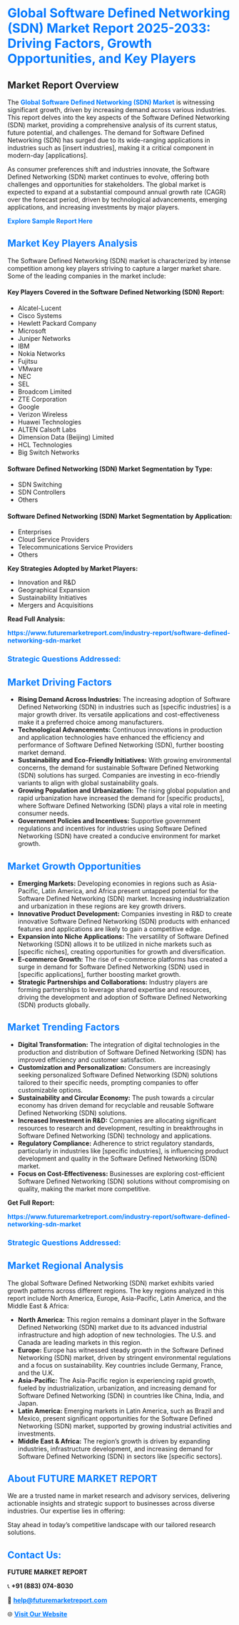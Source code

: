 <h1 style="color: #007BFF;">Global Software Defined Networking (SDN) Market Report 2025-2033: Driving Factors, Growth Opportunities, and Key Players</h1>

<section id="overview">
<h2>Market Report Overview</h2>
<p>The <a href="https://www.futuremarketreport.com/industry-report/software-defined-networking-sdn-market" style="color: #007BFF; text-decoration: none;"><strong>Global Software Defined Networking (SDN) Market</strong></a> is witnessing significant growth, driven by increasing demand across various industries. This report delves into the key aspects of the Software Defined Networking (SDN) market, providing a comprehensive analysis of its current status, future potential, and challenges. The demand for Software Defined Networking (SDN) has surged due to its wide-ranging applications in industries such as [insert industries], making it a critical component in modern-day [applications].</p>
<p>As consumer preferences shift and industries innovate, the Software Defined Networking (SDN) market continues to evolve, offering both challenges and opportunities for stakeholders. The global market is expected to expand at a substantial compound annual growth rate (CAGR) over the forecast period, driven by technological advancements, emerging applications, and increasing investments by major players.</p>
</section>

<section id="overview">
<p><a href="https://www.futuremarketreport.com/request-sample/reportId=99412" style="color: #007BFF; text-decoration: none;"><strong>Explore Sample Report Here</strong></a></p>
</section>

<section id="key-players">
<h2 style="color: #007BFF;">Market Key Players Analysis</h2>
<p>The Software Defined Networking (SDN) market is characterized by intense competition among key players striving to capture a larger market share. Some of the leading companies in the market include:</p>
<h4>Key Players Covered in the Software Defined Networking (SDN) Report:</h4>
<ul><li>Alcatel-Lucent</li><li>Cisco Systems</li><li>Hewlett Packard Company</li><li>Microsoft</li><li>Juniper Networks</li><li>IBM</li><li>Nokia Networks</li><li>Fujitsu</li><li>VMware</li><li>NEC</li><li>SEL</li><li>Broadcom Limited</li><li>ZTE Corporation</li><li>Google</li><li>Verizon Wireless</li><li>Huawei Technologies</li><li>ALTEN Calsoft Labs</li><li>Dimension Data (Beijing) Limited</li><li>HCL Technologies</li><li>Big Switch Networks</li></ul>
<h4>Software Defined Networking (SDN) Market Segmentation by Type:</h4>
<ul><li>SDN Switching</li><li>SDN Controllers</li><li>Others</li></ul>

<h4>Software Defined Networking (SDN) Market Segmentation by Application:</h4>
<ul><li>Enterprises</li><li>Cloud Service Providers</li><li>Telecommunications Service Providers</li><li>Others</li></ul>
<p><strong>Key Strategies Adopted by Market Players:</strong></p>
<ul>
<li>Innovation and R&D</li>
<li>Geographical Expansion</li>
<li>Sustainability Initiatives</li>
<li>Mergers and Acquisitions</li>
</ul>
</section>

<section>
<p><strong>Read Full Analysis: </strong></p><a href="https://www.futuremarketreport.com/industry-report/software-defined-networking-sdn-market" style="color: #007BFF; text-decoration: none;"><strong>https://www.futuremarketreport.com/industry-report/software-defined-networking-sdn-market</strong></a>
<h3 style="color: #007BFF;">Strategic Questions Addressed:</h3>
</section>

<section id="driving-factors">
<h2 style="color: #007BFF;">Market Driving Factors</h2>
<ul>
<li><strong>Rising Demand Across Industries:</strong> The increasing adoption of Software Defined Networking (SDN) in industries such as [specific industries] is a major growth driver. Its versatile applications and cost-effectiveness make it a preferred choice among manufacturers.</li>
<li><strong>Technological Advancements:</strong> Continuous innovations in production and application technologies have enhanced the efficiency and performance of Software Defined Networking (SDN), further boosting market demand.</li>
<li><strong>Sustainability and Eco-Friendly Initiatives:</strong> With growing environmental concerns, the demand for sustainable Software Defined Networking (SDN) solutions has surged. Companies are investing in eco-friendly variants to align with global sustainability goals.</li>
<li><strong>Growing Population and Urbanization:</strong> The rising global population and rapid urbanization have increased the demand for [specific products], where Software Defined Networking (SDN) plays a vital role in meeting consumer needs.</li>
<li><strong>Government Policies and Incentives:</strong> Supportive government regulations and incentives for industries using Software Defined Networking (SDN) have created a conducive environment for market growth.</li>
</ul>
</section>

<section id="growth-opportunities">
<h2 style="color: #007BFF;">Market Growth Opportunities</h2>
<ul>
<li><strong>Emerging Markets:</strong> Developing economies in regions such as Asia-Pacific, Latin America, and Africa present untapped potential for the Software Defined Networking (SDN) market. Increasing industrialization and urbanization in these regions are key growth drivers.</li>
<li><strong>Innovative Product Development:</strong> Companies investing in R&D to create innovative Software Defined Networking (SDN) products with enhanced features and applications are likely to gain a competitive edge.</li>
<li><strong>Expansion into Niche Applications:</strong> The versatility of Software Defined Networking (SDN) allows it to be utilized in niche markets such as [specific niches], creating opportunities for growth and diversification.</li>
<li><strong>E-commerce Growth:</strong> The rise of e-commerce platforms has created a surge in demand for Software Defined Networking (SDN) used in [specific applications], further boosting market growth.</li>
<li><strong>Strategic Partnerships and Collaborations:</strong> Industry players are forming partnerships to leverage shared expertise and resources, driving the development and adoption of Software Defined Networking (SDN) products globally.</li>
</ul>
</section>

<section id="trending-factors">
<h2 style="color: #007BFF;">Market Trending Factors</h2>
<ul>
<li><strong>Digital Transformation:</strong> The integration of digital technologies in the production and distribution of Software Defined Networking (SDN) has improved efficiency and customer satisfaction.</li>
<li><strong>Customization and Personalization:</strong> Consumers are increasingly seeking personalized Software Defined Networking (SDN) solutions tailored to their specific needs, prompting companies to offer customizable options.</li>
<li><strong>Sustainability and Circular Economy:</strong> The push towards a circular economy has driven demand for recyclable and reusable Software Defined Networking (SDN) solutions.</li>
<li><strong>Increased Investment in R&D:</strong> Companies are allocating significant resources to research and development, resulting in breakthroughs in Software Defined Networking (SDN) technology and applications.</li>
<li><strong>Regulatory Compliance:</strong> Adherence to strict regulatory standards, particularly in industries like [specific industries], is influencing product development and quality in the Software Defined Networking (SDN) market.</li>
<li><strong>Focus on Cost-Effectiveness:</strong> Businesses are exploring cost-efficient Software Defined Networking (SDN) solutions without compromising on quality, making the market more competitive.</li>
</ul>
</section>

<section>
<p><strong>Get Full Report: </strong></p><a href="https://www.futuremarketreport.com/industry-report/software-defined-networking-sdn-market" style="color: #007BFF; text-decoration: none;"><strong>https://www.futuremarketreport.com/industry-report/software-defined-networking-sdn-market</strong></a>
<h3 style="color: #007BFF;">Strategic Questions Addressed:</h3>
</section>


<section id="regional-analysis">
<h2 style="color: #007BFF;">Market Regional Analysis</h2>
<p>The global Software Defined Networking (SDN) market exhibits varied growth patterns across different regions. The key regions analyzed in this report include North America, Europe, Asia-Pacific, Latin America, and the Middle East & Africa:</p>
<ul>
<li><strong>North America:</strong> This region remains a dominant player in the Software Defined Networking (SDN) market due to its advanced industrial infrastructure and high adoption of new technologies. The U.S. and Canada are leading markets in this region.</li>
<li><strong>Europe:</strong> Europe has witnessed steady growth in the Software Defined Networking (SDN) market, driven by stringent environmental regulations and a focus on sustainability. Key countries include Germany, France, and the U.K.</li>
<li><strong>Asia-Pacific:</strong> The Asia-Pacific region is experiencing rapid growth, fueled by industrialization, urbanization, and increasing demand for Software Defined Networking (SDN) in countries like China, India, and Japan.</li>
<li><strong>Latin America:</strong> Emerging markets in Latin America, such as Brazil and Mexico, present significant opportunities for the Software Defined Networking (SDN) market, supported by growing industrial activities and investments.</li>
<li><strong>Middle East & Africa:</strong> The region’s growth is driven by expanding industries, infrastructure development, and increasing demand for Software Defined Networking (SDN) in sectors like [specific sectors].</li>
</ul>
</section>

<footer>
<h2 style="color: #007BFF;">About FUTURE MARKET REPORT</h2>
<p>We are a trusted name in market research and advisory services, delivering actionable insights and strategic support to businesses across diverse industries. Our expertise lies in offering:</p>

<p>Stay ahead in today’s competitive landscape with our tailored research solutions.</p>

<h2 style="color: #007BFF;">Contact Us:</h2>
<p><strong>FUTURE MARKET REPORT</strong></p>
<p>📞 <strong>+91 (883) 074-8030</strong></p>
<p>📧 <strong><a href="mailto:help@futuremarketreport.com" style="color: #007BFF;">help@futuremarketreport.com</a></strong></p>
<p>🌐 <strong><a href="https://www.futuremarketreport.com/" style="color: #007BFF;">Visit Our Website</a></strong></p>
</footer>